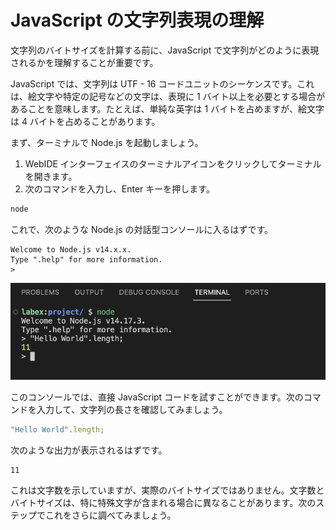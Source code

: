 # JavaScript の文字列表現の理解

文字列のバイトサイズを計算する前に、JavaScript で文字列がどのように表現されるかを理解することが重要です。

JavaScript では、文字列は UTF - 16 コードユニットのシーケンスです。これは、絵文字や特定の記号などの文字は、表現に 1 バイト以上を必要とする場合があることを意味します。たとえば、単純な英字は 1 バイトを占めますが、絵文字は 4 バイトを占めることがあります。

まず、ターミナルで Node.js を起動しましょう。

1. WebIDE インターフェイスのターミナルアイコンをクリックしてターミナルを開きます。
2. 次のコマンドを入力し、Enter キーを押します。

```bash
node
```

これで、次のような Node.js の対話型コンソールに入るはずです。

```
Welcome to Node.js v14.x.x.
Type ".help" for more information.
>
```

![Open the node](../assets/screenshot-20250306-cFJ9GgLX@2x.png)

このコンソールでは、直接 JavaScript コードを試すことができます。次のコマンドを入力して、文字列の長さを確認してみましょう。

```javascript
"Hello World".length;
```

次のような出力が表示されるはずです。

```
11
```

これは文字数を示していますが、実際のバイトサイズではありません。文字数とバイトサイズは、特に特殊文字が含まれる場合に異なることがあります。次のステップでこれをさらに調べてみましょう。
